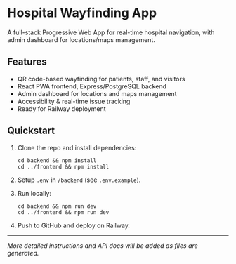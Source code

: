 # Hospital Wayfinding App

A full-stack Progressive Web App for real-time hospital navigation, with admin dashboard for locations/maps management.

## Features
- QR code-based wayfinding for patients, staff, and visitors
- React PWA frontend, Express/PostgreSQL backend
- Admin dashboard for locations and maps management
- Accessibility & real-time issue tracking
- Ready for Railway deployment

## Quickstart

1. Clone the repo and install dependencies:
   ```
   cd backend && npm install
   cd ../frontend && npm install
   ```

2. Setup `.env` in `/backend` (see `.env.example`).

3. Run locally:
   ```
   cd backend && npm run dev
   cd ../frontend && npm run dev
   ```

4. Push to GitHub and deploy on Railway.

---

*More detailed instructions and API docs will be added as files are generated.*